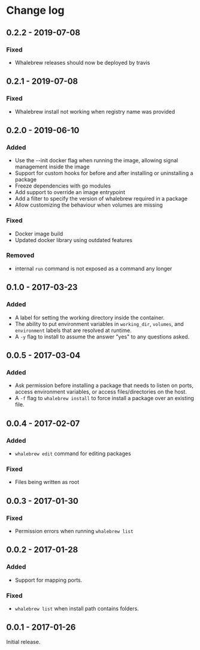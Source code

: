 # Change log

## 0.2.2 - 2019-07-08
### Fixed
* Whalebrew releases should now be deployed by travis

## 0.2.1 - 2019-07-08
### Fixed
* Whalebrew install not working when registry name was provided

## 0.2.0 - 2019-06-10
### Added
* Use the --init docker flag when running the image, allowing signal management inside the image
* Support for custom hooks for before and after installing or uninstalling a package
* Freeze dependencies with go modules
* Add support to override an image entrypoint
* Add a filter to specify the version of whalebrew required in a package
* Allow customizing the behaviour when volumes are missing

### Fixed
* Docker image build
* Updated docker library using outdated features

### Removed
* internal `run` command is not exposed as a command any longer

## 0.1.0 - 2017-03-23
### Added
* A label for setting the working directory inside the container.
* The ability to put environment variables in `working_dir`, `volumes`, and `environment` labels that are resolved at runtime.
* A `-y` flag to install to assume the answer "yes" to any questions asked.

## 0.0.5 - 2017-03-04
### Added
* Ask permission before installing a package that needs to listen on ports, access environment variables, or access files/directories on the host.
* A `-f` flag to `whalebrew install` to force install a package over an existing file.

## 0.0.4 - 2017-02-07
### Added
* `whalebrew edit` command for editing packages

### Fixed
* Files being written as root

## 0.0.3 - 2017-01-30
### Fixed

* Permission errors when running `whalebrew list`

## 0.0.2 - 2017-01-28
### Added

* Support for mapping ports.

### Fixed

* `whalebrew list` when install path contains folders.

## 0.0.1 - 2017-01-26

Initial release.
